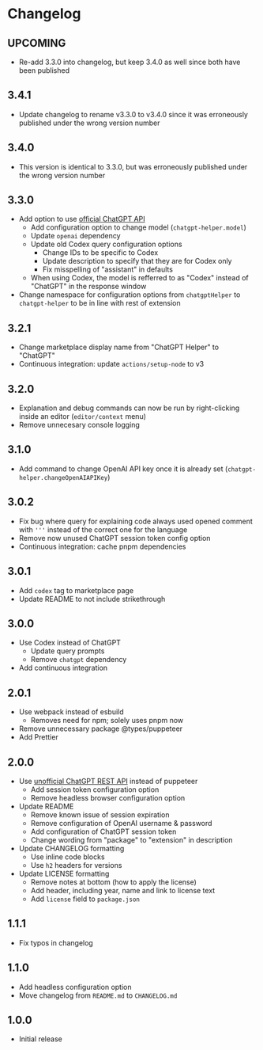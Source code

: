 # Changelog

## UPCOMING

-   Re-add 3.3.0 into changelog, but keep 3.4.0 as well since both have been published

## 3.4.1

-   Update changelog to rename v3.3.0 to v3.4.0 since it was erroneously published under the wrong version number

## 3.4.0

-   This version is identical to 3.3.0, but was erroneously published under the wrong version number

## 3.3.0

-   Add option to use [official ChatGPT API](https://openai.com/blog/introducing-chatgpt-and-whisper-apis)
    -   Add configuration option to change model (`chatgpt-helper.model`)
    -   Update `openai` dependency
    -   Update old Codex query configuration options
        -   Change IDs to be specific to Codex
        -   Update description to specify that they are for Codex only
        -   Fix misspelling of "assistant" in defaults
    -   When using Codex, the model is refferred to as "Codex" instead of "ChatGPT" in the response window
-   Change namespace for configuration options from `chatgptHelper` to `chatgpt-helper` to be in line with rest of extension

## 3.2.1

-   Change marketplace display name from "ChatGPT Helper" to "ChatGPT"
-   Continuous integration: update `actions/setup-node` to v3

## 3.2.0

-   Explanation and debug commands can now be run by right-clicking inside an editor (`editor/context` menu)
-   Remove unnecesary console logging

## 3.1.0

-   Add command to change OpenAI API key once it is already set (`chatgpt-helper.changeOpenAIAPIKey`)

## 3.0.2

-   Fix bug where query for explaining code always used opened comment with `'''` instead of the correct one for the language
-   Remove now unused ChatGPT session token config option
-   Continuous integration: cache pnpm dependencies

## 3.0.1

-   Add `codex` tag to marketplace page
-   Update README to not include strikethrough

## 3.0.0

-   Use Codex instead of ChatGPT
    -   Update query prompts
    -   Remove `chatgpt` dependency
-   Add continuous integration

## 2.0.1

-   Use webpack instead of esbuild
    -   Removes need for npm; solely uses pnpm now
-   Remove unnecessary package @types/puppeteer
-   Add Prettier

## 2.0.0

-   Use [unofficial ChatGPT REST API](https://github.com/transitive-bullshit/chatgpt-api) instead of puppeteer
    -   Add session token configuration option
    -   Remove headless browser configuration option
-   Update README
    -   Remove known issue of session expiration
    -   Remove configuration of OpenAI username & password
    -   Add configuration of ChatGPT session token
    -   Change wording from "package" to "extension" in description
-   Update CHANGELOG formatting
    -   Use inline code blocks
    -   Use `h2` headers for versions
-   Update LICENSE formatting
    -   Remove notes at bottom (how to apply the license)
    -   Add header, including year, name and link to license text
    -   Add `license` field to `package.json`

## 1.1.1

-   Fix typos in changelog

## 1.1.0

-   Add headless configuration option
-   Move changelog from `README.md` to `CHANGELOG.md`

## 1.0.0

-   Initial release
